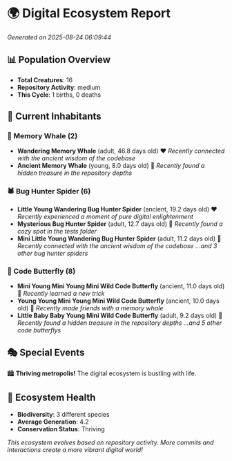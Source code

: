 # 🌍 Digital Ecosystem Report
*Generated on 2025-08-24 06:09:44*

## 📊 Population Overview
- **Total Creatures**: 16
- **Repository Activity**: medium
- **This Cycle**: 1 births, 0 deaths

## 👥 Current Inhabitants

### 🐋 Memory Whale (2)
- **Wandering Memory Whale** (adult, 46.8 days old) ❤️
  *Recently connected with the ancient wisdom of the codebase*
- **Ancient Memory Whale** (young, 8.0 days old) 💚
  *Recently found a hidden treasure in the repository depths*

### 🕷️ Bug Hunter Spider (6)
- **Little Young Wandering Bug Hunter Spider** (ancient, 19.2 days old) ❤️
  *Recently experienced a moment of pure digital enlightenment*
- **Mysterious Bug Hunter Spider** (adult, 12.7 days old) 💛
  *Recently found a cozy spot in the tests folder*
- **Mini Little Young Wandering Bug Hunter Spider** (adult, 11.2 days old) 💛
  *Recently connected with the ancient wisdom of the codebase*
  *...and 3 other bug hunter spiders*

### 🦋 Code Butterfly (8)
- **Mini Young Mini Young Mini Wild Code Butterfly** (ancient, 11.0 days old) 💛
  *Recently learned a new trick*
- **Young Young Mini Young Mini Wild Code Butterfly** (ancient, 10.0 days old) 💛
  *Recently made friends with a memory whale*
- **Little Baby Baby Young Mini Wild Code Butterfly** (adult, 9.2 days old) 💛
  *Recently found a hidden treasure in the repository depths*
  *...and 5 other code butterflys*

## 🎭 Special Events

🏙️ **Thriving metropolis!** The digital ecosystem is bustling with life.

## 🔬 Ecosystem Health
- **Biodiversity**: 3 different species
- **Average Generation**: 4.2
- **Conservation Status**: Thriving

*This ecosystem evolves based on repository activity. More commits and interactions create a more vibrant digital world!*